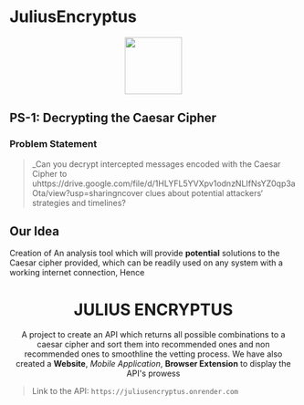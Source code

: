 <div>

# JuliusEncryptus

<div align="center">
    <img src="https://drive.google.com/uc?id=1HLYFL5YVXpv1odnzNLIfNsYZ0qp3aOta" width='100px' height= '100px' /> 
</div>

## PS-1: Decrypting the Caesar Cipher

### Problem Statement
> _Can you decrypt intercepted messages encoded with the Caesar Cipher to uhttps://drive.google.com/file/d/1HLYFL5YVXpv1odnzNLIfNsYZ0qp3aOta/view?usp=sharingncover clues about potential attackers‘ strategies and timelines?

## Our Idea

Creation of An analysis tool which will provide **potential** solutions to the Caesar cipher provided, which can be readily used on any system with a working internet connection, Hence

<h1 display='block' align='center' align='center'> JULIUS ENCRYPTUS </h1>

<p align = 'center'> 
A project to create an API which returns all possible combinations to a caesar cipher and sort them into recommended ones and non recommended ones to smoothline the vetting process. We have also created a <b>Website</b>, <i>Mobile Application</i>, <b>Browser Extension</b> to display the API's prowess
</p>

> Link to the API: `https://juliusencryptus.onrender.com`

</div>
